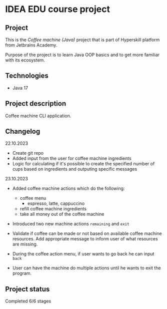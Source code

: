 # IDEA EDU course project

## Project
This is the *Coffee machine (Java)* project that is part of Hyperskill platform from Jetbrains Academy.

Purpose of the project is to learn Java OOP basics and to get more familiar with its ecosystem.

## Technologies

- Java 17

## Project description
Coffee machine CLI application.

## Changelog
22.10.2023
- Create git repo
- Added input from the user for coffee machine ingredients
- Logic for calculating if it's possible to create the specified number of cups based on ingredients and outputing specific messages

23.10.2023
- Added coffee machine actions which do the following:
  - coffee menu
    - espresso, latte, cappuccino
  - refill coffee machine ingredients
  - take all money out of the coffee machine

- Introduced two new machine actions `remaining` and `exit`
- Validate if coffee can be made or not based on available coffee machine resources. Add appropriate message to inform user of what resources are missing.
- During the coffee action menu, if user wants to go back he can input `back`
- User can have the machine do multiple actions until he wants to exit the program.

## Project status

Completed 6/6 stages
